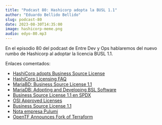 ```yaml
---
title: "Podcast 80: Hashicorp adopta la BUSL 1.1"
author: "Eduardo Bellido Bellido"
slug: podcast-80
date: 2023-08-30T14:35:00
image: hashicorp-meme.png
audio: edyo-80.mp3
---
```


En el episodio 80 del podcast de Entre Dev y Ops hablaremos del nuevo rumbo de Hashicorp al adoptar la licencia BUSL 1.1.

<!--more-->

Enlaces comentados:

- [HashiCorp adopts Business Source License](https://www.hashicorp.com/blog/hashicorp-adopts-business-source-license)
- [HashiCorp Licensing FAQ](https://www.hashicorp.com/license-faq)
- [MariaBD: Business Source License 1.1](https://mariadb.com/bsl11/)
- [MariaDB: Adopting and Developing BSL Software]( https://mariadb.com/bsl-faq-adopting/)
- [Business Source License 1.1 en SPDX](https://spdx.org/licenses/BUSL-1.1.html)
- [OSI Approved Licenses](https://opensource.org/licenses/)
- [Business Source License 1.1](https://spdx.org/licenses/BUSL-1.1.html)
- [Nota empresa Pulumi](https://www.pulumi.com/blog/pulumi-hearts-opensource/)
- [OpenTF Announces Fork of Terraform](https://opentf.org/)
